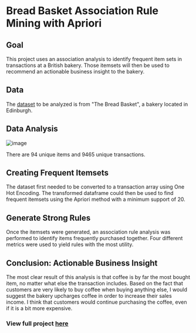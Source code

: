 # Bread Basket Association Rule Mining with Apriori

## Goal

This project uses an association analysis to identify frequent item sets in transactions at a British bakery. Those itemsets will then be used to recommend an actionable business insight to the bakery.

## Data 

The [dataset](https://gist.githubusercontent.com/GregKuhlmann/1605ab44ac19c7edea5501d7a2dcc122/raw/1ad3ac582646a5389ea022e7d0e8e43686f3ffec/BreadBasket.csv) to be analyzed is from "The Bread Basket", a bakery located in Edinburgh.

## Data Analysis 

![image](https://github.com/catherinealeal/BreadBasketAssociationAnalysis/assets/100166102/b90164d4-095f-41bb-a5ec-550b8e7ca9a3)

There are 94 unique items and 9465 unique transactions.

## Creating Frequent Itemsets 

The dataset first needed to be converted to a transaction array using One Hot Encoding. The transformed dataframe could then be used to find frequent itemsets using the Apriori method with a minimum support of 20. 

## Generate Strong Rules 

Once the itemsets were generated, an association rule analysis was performed to identify items frequently purchased together. Four different metrics were used to yield rules with the most utility. 

## Conclusion: Actionable Business Insight 

The most clear result of this analysis is that coffee is by far the most bought item, no matter what else the transaction includes. Based on the fact that customers are very likely to buy coffee when buying anything else, I would suggest the bakery upcharges coffee in order to increase their sales income. I think that customers would continue purchasing the coffee, even if it is a bit more expensive. 

### View full project [here](https://github.com/catherinealeal/BreadBasketAssociationAnalysis/blob/ad5379b42e67f7f43f8552c347886e3ea269cbbc/AssociationRuleMining.ipynb)
